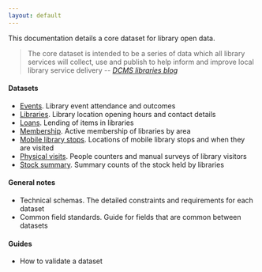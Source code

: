 ```yaml
---
layout: default
---
```


This documentation details a core dataset for library open data.

> The core dataset is intended to be a series of data which all library services will collect, use and publish to help inform and improve local library service delivery
> -- <cite>[DCMS libraries blog](https://dcmslibraries.blog.gov.uk/2019/09/06/libraries-and-open-data/)</cite>

#### Datasets

- [Events](./events). Library event attendance and outcomes
- [Libraries](./libraries). Library location opening hours and contact details
- [Loans](./loans). Lending of items in libraries
- [Membership](./membership). Active membership of libraries by area
- [Mobile library stops](./mobile-library-stops). Locations of mobile library stops and when they are visited
- [Physical visits](./physical-visits). People counters and manual surveys of library visitors
- [Stock summary](./stock-summary). Summary counts of the stock held by libraries

#### General notes

- Technical schemas. The detailed constraints and requirements for each dataset
- Common field standards. Guide for fields that are common between datasets

#### Guides

- How to validate a dataset
